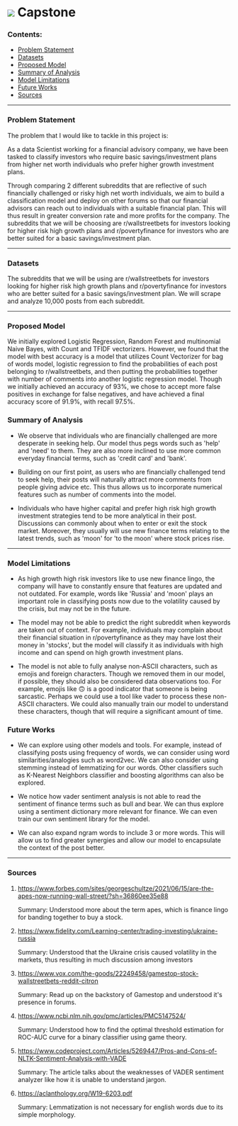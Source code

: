 # ![](https://ga-dash.s3.amazonaws.com/production/assets/logo-9f88ae6c9c3871690e33280fcf557f33.png) Capstone


### Contents:
- [Problem Statement](#Problem-Statement)
- [Datasets](#Datasets)
- [Proposed Model](#Proposed-Model)
- [Summary of Analysis](#Summary-of-Analysis)
- [Model Limitations](#Model-Limitations)
- [Future Works](#Future-Works)
- [Sources](#Sources)

---

### Problem Statement

The problem that I would like to tackle in this project is: 

As a data Scientist working for a financial advisory company, we have been tasked to classify investors who require basic savings/investment plans from higher net worth individuals who prefer higher growth investment plans. 

Through comparing 2 different subreddits that are reflective of such financially challenged or risky high net worth individuals, we aim to build a classification model and deploy on other forums so that our financial advisors can reach out to individuals with a suitable financial plan. This will thus result in greater conversion rate and more profits for the company. The subreddits that we will be choosing are r/wallstreetbets for investors looking for higher risk high growth plans and r/povertyfinance for investors who are better suited for a basic savings/investment plan.

---

### Datasets

The subreddits that we will be using are r/wallstreetbets for investors looking for higher risk high growth plans and r/povertyfinance for investors who are better suited for a basic savings/investment plan. We will scrape and analyze 10,000 posts from each subreddit.

---
### Proposed Model

We initially explored Logistic Regression, Random Forest and multinomial Naive Bayes, with Count and TFIDF vectorizers. However, we found that the model with best accuracy is a model that utilizes Count Vectorizer for bag of words model, logistic regression to find the probabilities of each post belonging to r/wallstreetbets, and then putting the probabilities together with number of comments into another logistic regression model. Though we initially achieved an accuracy of 93%, we chose to accept more false positives in exchange for false negatives, and have achieved a final accuracy score of 91.9%, with recall 97.5%. 

### Summary of Analysis

- We observe that individuals who are financially challenged are more desperate in seeking help. Our model thus pegs words such as 'help' and 'need' to them. They are also more inclined to use more common everyday financial terms, such as 'credit card' and 'bank'.

- Building on our first point, as users who are financially challenged tend to seek help, their posts will naturally attract more comments from people giving advice etc. This thus allows us to incorporate numerical features such as number of comments into the model.

- Individuals who have higher capital and prefer high risk high growth investment strategies tend to be more analytical in their post. Discussions can commonly about when to enter or exit the stock market. Moreover, they usually will use new finance terms relating to the latest trends, such as 'moon' for 'to the moon' where stock prices rise.

---

### Model Limitations

- As high growth high risk investors like to use new finance lingo, the company will have to constantly ensure that features are updated and not outdated. For example, words like 'Russia' and 'moon' plays an important role in classifying posts now due to the volatility caused by the crisis, but may not be in the future.


- The model may not be able to predict the right subreddit when keywords are taken out of context. For example, individuals may complain about their financial situation in r/povertyfinance as they may have lost their money in 'stocks', but the model will classify it as individuals with high income and can spend on high growth investment plans.


-  The model is not able to fully analyse non-ASCII characters, such as emojis and foreign characters. Though we removed them in our model, if possible, they should also be considered data observations too. For example, emojis like 🙃 is a good indicator that someone is being sarcastic. Perhaps we could use a tool like vader to process these non-ASCII characters. We could also manually train our model to understand these characters, though that will require a significant amount of time.

### Future Works

- We can explore using other models and tools. For example, instead of classifying posts using frequency of words, we can consider using word similarities/analogies such as word2vec. We can also consider using stemming instead of lemmatizing for our words. Other classifiers such as K-Nearest Neighbors classifier and boosting algorithms can also be explored.


- We notice how vader sentiment analysis is not able to read the sentiment of finance terms such as bull and bear. We can thus explore using a sentiment dictionary more relevant for finance. We can even train our own sentiment library for the model.


- We can also expand ngram words to include 3 or more words. This will allow us to find greater synergies and allow our model to encapsulate the context of the post better.
---

### Sources

1. https://www.forbes.com/sites/georgeschultze/2021/06/15/are-the-apes-now-running-wall-street/?sh=36860ee35e88
    
    Summary: Understood more about the term apes, which is finance lingo for banding together to buy a stock.
    
    
    
2. https://www.fidelity.com/Learning-center/trading-investing/ukraine-russia

   Summary: Understood that the Ukraine crisis caused volatility in the markets, thus resulting in much discussion among investors
   
   
3. https://www.vox.com/the-goods/22249458/gamestop-stock-wallstreetbets-reddit-citron

    Summary: Read up on the backstory of Gamestop and understood it's presence in forums.
    
    
4. https://www.ncbi.nlm.nih.gov/pmc/articles/PMC5147524/
    
    Summary: Understood how to find the optimal threshold estimation for ROC-AUC curve for a binary classifier using game theory.
    
    
5. https://www.codeproject.com/Articles/5269447/Pros-and-Cons-of-NLTK-Sentiment-Analysis-with-VADE
    
    Summary: The article talks about the weaknesses of VADER sentiment analyzer like how it is unable to understand jargon.
    
    
6. https://aclanthology.org/W19-6203.pdf

    Summary: Lemmatization is not necessary for english words due to its simple morphology.
